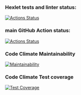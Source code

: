 ### Hexlet tests and linter status:
[![Actions Status](https://github.com/dedov-mm/java-project-71/actions/workflows/hexlet-check.yml/badge.svg)](https://github.com/dedov-mm/java-project-71/actions)

### main GitHub Action status:
[![Actions Status](https://github.com/dedov-mm/java-project-71/actions/workflows/main.yml/badge.svg)](https://github.com/dedov-mm/java-project-71/actions)

### Code Climate Maintainability
[![Maintainability](https://api.codeclimate.com/v1/badges/d37f383a4c40d41abc05/maintainability)](https://codeclimate.com/github/dedov-mm/java-project-71/maintainability)

### Code Climate Test coverage
[![Test Coverage](https://api.codeclimate.com/v1/badges/d37f383a4c40d41abc05/test_coverage)](https://codeclimate.com/github/dedov-mm/java-project-71/test_coverage)
